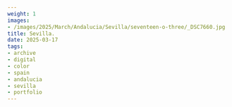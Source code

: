 ```yaml
---
weight: 1
images:
- /images/2025/March/Andalucia/Sevilla/seventeen-o-three/_DSC7660.jpg
title: Sevilla.
date: 2025-03-17
tags:
- archive
- digital
- color
- spain
- andalucia
- sevilla
- portfolio
---
```


